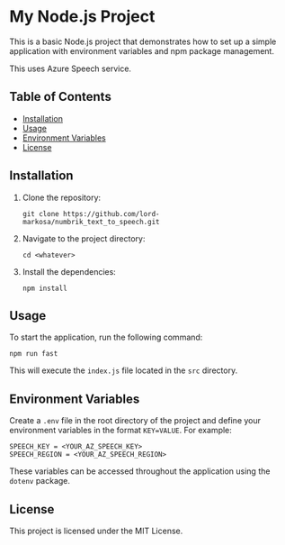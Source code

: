 # My Node.js Project

This is a basic Node.js project that demonstrates how to set up a simple application with environment variables and npm package management.

This uses Azure Speech service.

## Table of Contents

-   [Installation](#installation)
-   [Usage](#usage)
-   [Environment Variables](#environment-variables)
-   [License](#license)

## Installation

1. Clone the repository:

    ```
    git clone https://github.com/lord-markosa/numbrik_text_to_speech.git
    ```

2. Navigate to the project directory:

    ```
    cd <whatever>
    ```

3. Install the dependencies:
    ```
    npm install
    ```

## Usage

To start the application, run the following command:

```
npm run fast
```

This will execute the `index.js` file located in the `src` directory.

## Environment Variables

Create a `.env` file in the root directory of the project and define your environment variables in the format `KEY=VALUE`. For example:

```
SPEECH_KEY = <YOUR_AZ_SPEECH_KEY>
SPEECH_REGION = <YOUR_AZ_SPEECH_REGION>
```

These variables can be accessed throughout the application using the `dotenv` package.

## License

This project is licensed under the MIT License.
